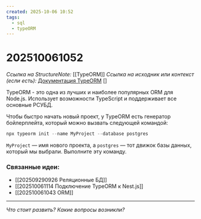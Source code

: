 ```yaml
---
created: 2025-10-06 10:52
tags:
  - sql
  - typeORM
---
```

# 202510061052
*Ссылка на StructureNote:* [[TypeORM]]
*Ссылка на исходник или контекст (если есть):* [Документация TypeORM](https://typeorm.io/) []

TypeORM - это одна из лучших и наиболее популярных ORM для Node.js.  Использует возможности TypeScript и поддерживает все основные РСУБД.

Чтобы быстро начать новый проект, у TypeORM есть генератор бойлерплейта, который можно вызвать следующей командой:
```ts
npx typeorm init --name MyProject --database postgres
```
`MyProject` — имя нового проекта, а `postgres` — тот движок базы данных, который мы выбрали. Выполните эту команду.
### Связанные идеи:
* [[202509290926 Реляционные БД]]
* [[202510061114 Подключение TypeORM к Nest.js]]
* [[202510061043 ORM]]
---

*Что стоит развить? Какие вопросы возникли?*